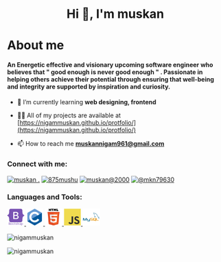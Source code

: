 <h1 align="center">Hi 👋, I'm muskan</h1>
<h1>About me</h1>
<p><h4>An Energetic effective and visionary upcoming software engineer who believes that " good enough is never good enough " . Passionate in helping others achieve their potential through ensuring that well-being and integrity are supported by inspiration and curiosity.</h4></p>

- 🌱 I’m currently learning **web designing, frontend**

- 👨‍💻 All of my projects are available at [https://nigammuskan.github.io/protfolio/](https://nigammuskan.github.io/protfolio/)

- 📫 How to reach me **muskannigam961@gmail.com**

<h3 align="left">Connect with me:</h3>
<p align="left">
  
<a href="https://linkedin.com/in/muskan ." target="blank"><img align="center" src="https://raw.githubusercontent.com/rahuldkjain/github-profile-readme-generator/master/src/images/icons/Social/linked-in-alt.svg" alt="muskan ." height="30" width="40" /></a>
<a href="https://instagram.com/875mushu" target="blank"><img align="center" src="https://raw.githubusercontent.com/rahuldkjain/github-profile-readme-generator/master/src/images/icons/Social/instagram.svg" alt="875mushu" height="30" width="40" /></a>
<a href="https://www.youtube.com/c/muskan@2000" target="blank"><img align="center" src="https://raw.githubusercontent.com/rahuldkjain/github-profile-readme-generator/master/src/images/icons/Social/youtube.svg" alt="muskan@2000" height="30" width="40" /></a>
<a href="https://www.hackerrank.com/@mkn79630" target="blank"><img align="center" src="https://raw.githubusercontent.com/rahuldkjain/github-profile-readme-generator/master/src/images/icons/Social/hackerrank.svg" alt="@mkn79630" height="30" width="40" /></a>
</p>

<h3 align="left">Languages and Tools:</h3>
<p align="left"> <a href="https://getbootstrap.com" target="_blank" rel="noreferrer"> <img src="https://raw.githubusercontent.com/devicons/devicon/master/icons/bootstrap/bootstrap-plain-wordmark.svg" alt="bootstrap" width="40" height="40"/> </a> <a href="https://www.cprogramming.com/" target="_blank" rel="noreferrer"> <img src="https://raw.githubusercontent.com/devicons/devicon/master/icons/c/c-original.svg" alt="c" width="40" height="40"/> </a> <a href="https://www.w3.org/html/" target="_blank" rel="noreferrer"> <img src="https://raw.githubusercontent.com/devicons/devicon/master/icons/html5/html5-original-wordmark.svg" alt="html5" width="40" height="40"/> </a> <a href="https://developer.mozilla.org/en-US/docs/Web/JavaScript" target="_blank" rel="noreferrer"> <img src="https://raw.githubusercontent.com/devicons/devicon/master/icons/javascript/javascript-original.svg" alt="javascript" width="40" height="40"/> </a> <a href="https://www.mysql.com/" target="_blank" rel="noreferrer"> <img src="https://raw.githubusercontent.com/devicons/devicon/master/icons/mysql/mysql-original-wordmark.svg" alt="mysql" width="40" height="40"/> </a> </p>

<p><img align="center" src="https://github-readme-stats.vercel.app/api/top-langs?username=nigammuskan&show_icons=true&locale=en&layout=compact" alt="nigammuskan" /></p>

<p><img align="center" src="https://github-readme-streak-stats.herokuapp.com/?user=nigammuskan&" alt="nigammuskan" /></p>
